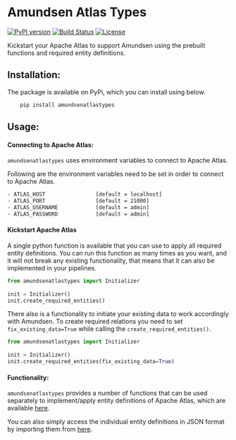 # Amundsen Atlas Types
[![PyPI version](https://badge.fury.io/py/amundsenatlastypes.svg)](https://badge.fury.io/py/amundsenatlastypes)
[![Build Status](https://api.travis-ci.org/dwarszawski/amundsen-atlas-types.svg?branch=master)](https://travis-ci.org/dwarszawski/amundsen-atlas-types)
[![License](http://img.shields.io/:license-Apache%202-blue.svg)](LICENSE)

Kickstart your Apache Atlas to support Amundsen using the prebuilt functions and required entity definitions.  

## Installation:
The package is available on PyPi, which you can install using below. 

```bash
    pip install amundsenatlastypes
```

## Usage:

#### Connecting to Apache Atlas:
`amundsenatlastypes` uses environment variables to connect to Apache Atlas. 

Following are the environment variables need to be set in order to connect to 
Apache Atlas. 

```bash
- ATLAS_HOST                [default = localhost]
- ATLAS_PORT                [default = 21000]
- ATLAS_USERNAME            [default = admin]
- ATLAS_PASSWORD            [default = admin]
```

#### Kickstart Apache Atlas
A single python function is available that you can use to apply all required entity definitions. 
You can run this function as many times as you want, and it will not break any existing functionality, that means
that it can also be implemented in your pipelines. 

```python
from amundsenatlastypes import Initializer
    
init = Initializer()
init.create_required_entities()
```

There also is a functionality to initiate your existing data to work accordingly with Amundsen. 
To create required relations you need to set `fix_existing_data=True` while calling the `create_required_entities()`.

```python
from amundsenatlastypes import Initializer
    
init = Initializer()
init.create_required_entities(fix_existing_data=True)
```


#### Functionality:
`amundsenatlastypes` provides a number of functions that can be used separately to 
implement/apply entity definitions of Apache Atlas, which are available [here](/amundsenatlastypes/__init__.py).


You can also simply access the individual entity definitions in JSON format by importing them 
from [here](amundsenatlastypes/types.py).  



